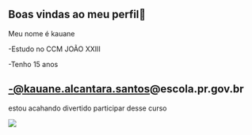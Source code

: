 ## Boas vindas ao meu perfil💝


Meu nome é kauane 

-Estudo no CCM JOÃO XXIII

-Tenho 15 anos 

-@kauane.alcantara.santos@escola.pr.gov.br
-
  estou acahando divertido participar desse curso

![](https://media.tenor.com/khPpTrde1TwAAAAi/love-hug.gif)
